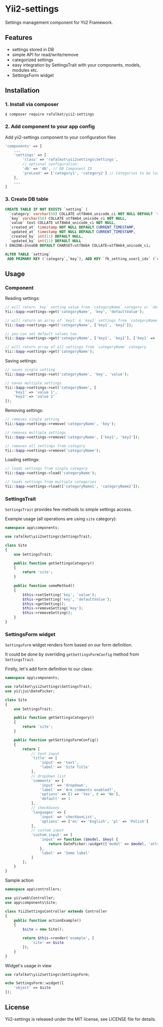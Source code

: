 # Yii2-settings
Settings management component for Yii2 Framework.

## Features

* settings stored in DB
* simple API for read/write/remove
* categorized settings
* easy integration by SettingsTrait with your components, models, modules etc.
* SettingsForm widget

## Installation
### 1. Install via composer

```
$ composer require rafalkot/yii2-settings
```

### 2. Add component to your app config

Add yii2-settings component to your configuration files

```php
'components' => [
	...
	'settings' => [
		'class' => 'rafalkot\yii2settings\Settings',
		// optional configuration:
		'db' => 'db', // DB Component ID
		'preLoad' => ['category1', 'category2'] // Categories to be loaded on component initialization
	],
	...
]
```

### 3. Create DB table

```sql
CREATE TABLE IF NOT EXISTS `setting` (
  `category` varchar(50) COLLATE utf8mb4_unicode_ci NOT NULL DEFAULT 'system',
  `key` varchar(50) COLLATE utf8mb4_unicode_ci NOT NULL,
  `value` text COLLATE utf8mb4_unicode_ci NOT NULL,
  `created_at` timestamp NOT NULL DEFAULT CURRENT_TIMESTAMP,
  `updated_at` timestamp NOT NULL DEFAULT CURRENT_TIMESTAMP,
  `created_by` int(11) DEFAULT NULL,
  `updated_by` int(11) DEFAULT NULL
) ENGINE=InnoDB DEFAULT CHARSET=utf8mb4 COLLATE=utf8mb4_unicode_ci;

ALTER TABLE `setting`
 ADD PRIMARY KEY (`category`,`key`), ADD KEY `fk_setting_user1_idx` (`created_by`), ADD KEY `fk_setting_user2_idx` (`updated_by`);
```

## Usage
### Component

Reading settings:

```php
// will return `key` setting value from `categoryName` category or `defaultValue` (defaults sets to be null)
Yii::$app->settings->get('categoryName', 'key', 'defaultValue'); 

// will return an array of `key1` & `key2` settings from `categoryName` category
Yii::$app->settings->get('categoryName', ['key1', 'key2']); 

// you can set default values too
Yii::$app->settings->get('categoryName', ['key1', 'key2'], ['key1' => 'key1default', 'key2' => 'key2default']); 

// will return array of all settings from `categoryName` category 
Yii::$app->settings->get('categoryName');
```

Saving settings:

```php
// saves single setting
Yii::$app->settings->set('categoryName', 'key', 'value');

// saves multiple settings
Yii::$app->settings->set('categoryName', [
	'key1' => 'value 1',
	'key2' => 'value 2'
]);
```

Removing settings:

```php
// removes single setting
Yii::$app->settings->remove('categoryName', 'key');

// removes multiple settings
Yii::$app->settings->remove('categoryName', ['key1', 'key2']);

// removes all settings from category
Yii::$app->settings->remove('categoryName');
```

Loading settings:

```php
// loads settings from single category
Yii::$app->settings->load('categoryName');

// loads settings from multiple categories
Yii::$app->settings->load(['categoryName1', 'categoryName2']);
```

### SettingsTrait
`SettingsTrait` provides few methods to simple settings access.

Example usage (all operations are using `site` category):

```php
namespace app\components;

use rafalkot\yii2settings\SettingsTrait;

class Site
{
    use SettingsTrait;

    public function getSettingsCategory()
    {
        return 'site';
    }
	
	public function someMethod()
	{
		$this->setSetting('key', 'value');
		$this->getSetting('key', 'defaultValue');
		$this->getSetting();
		$this->removeSetting('key');
		$this->removeSetting();
	}	
}
```

### SettingsForm widget

`SettingsForm` widget renders form based on our form definition.

It could be done by overriding `getSettingsFormConfig` method from `SettingsTrait`.

Firstly, let's add form definition to our class:

```php
namespace app\components;

use rafalkot\yii2settings\SettingsTrait;
use yii\jui\DatePicker;

class Site
{
    use SettingsTrait;

    public function getSettingsCategory()
    {
        return 'site';
    }

    public function getSettingsFormConfig()
    {
        return [
            // text input
            'title' => [
                'input' => 'text',
                'label' => 'Site Title'
            ],
            // dropdown list
            'comments' => [
                'input' => 'dropdown',
                'label' => 'Are comments enabled?',
                'options' => [1 => 'Yes', 0 => 'No'],
                'default' => 1
            ],
            // checkboxes
            'languages' => [
                'input' => 'checkboxList',
                'options' => ['en' => 'English', 'pl' => 'Polish']
            ],
            // custom input
            'custom_input' => [
                'input' => function ($model, $key) {
                    return DatePicker::widget(['model' => $model, 'attribute' => $key]);
                },
                'label' => 'Some label'
            ]
        ];
    }
}
```

Sample action

```php
namespace app\controllers;

use yii\web\Controller;
use app\components\Site;

class Yii2SettingsController extends Controller
{
	public function actionExample()
    {
        $site = new Site();

        return $this->render('example', [
            'site' => $site
        ]);
    }
}
```

Widget's usage in view

```php
use rafalkot\yii2settings\SettingsForm;

echo SettingsForm::widget([
    'object' => $site
]);
```

## License 
Yii2-settings is released under the MIT license, see LICENSE file for details.